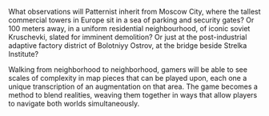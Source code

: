 What observations will Patternist inherit from Moscow City, where the tallest commercial towers in Europe sit in a sea of parking and security gates? Or 100 meters away, in a uniform residential neighbourhood, of iconic soviet Kruschevki, slated for imminent demolition? Or just at the post-industrial adaptive factory district of Bolotniyy Ostrov, at the bridge beside Strelka Institute?

Walking from neighborhood to neighborhood, gamers will be able to see scales of complexity in map pieces that can be played upon, each one a unique transcription of an augmentation on that area. The game becomes a method to blend realities, weaving them together in ways that allow players to navigate both worlds simultaneously.